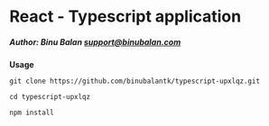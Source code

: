 # React - Typescript application
##### Author: Binu Balan <support@binubalan.com>
**Usage**

```
git clone https://github.com/binubalantk/typescript-upxlqz.git

cd typescript-upxlqz

npm install
```

